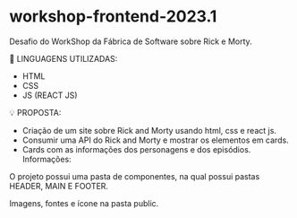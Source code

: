 # workshop-frontend-2023.1
Desafio do WorkShop da Fábrica de Software sobre Rick e Morty.

🔨 LINGUAGENS UTILIZADAS: 

- HTML
- CSS 
- JS (REACT JS)

💡 PROPOSTA:

- Criação de um site sobre Rick and Morty usando html, css e react js.
- Consumir uma API do Rick and Morty e mostrar os elementos em cards.
- Cards com as informações dos personagens e dos episódios.
Informações:

O projeto possui uma pasta de componentes, na qual possui pastas HEADER, MAIN E FOOTER.

Imagens, fontes e ícone na pasta public. 
